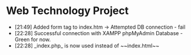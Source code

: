 # Web Technology Project
<ul>
<li>[21:49] Added form tag to index.htm -> Attempted DB connection - fail </li>
<li>[22:28] Successful connection with XAMPP phpMyAdmin Database - Green for now. </li>
<li>[22:28] _index.php_ is now used instead of ~~index.html~~
</ul>
